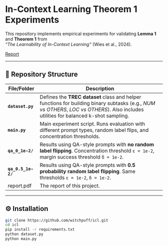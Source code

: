 # In-Context Learning Theorem 1 Experiments

This repository implements empirical experiments for validating **Lemma 1** and **Theorem 1** from  
*“The Learnability of In-Context Learning”* (Wies et al., 2024).  

[Report](https://github.com/WitchPuff/icl/blob/main/report.pdf)

---

## 📂 Repository Structure

| File/Folder | Description |
|--------------|-------------|
| **`dataset.py`** | Defines the **TREC dataset** class and helper functions for building binary subtasks (e.g., *NUM vs OTHERS*, *LOC vs OTHERS*). Also includes utilities for balanced k-shot sampling. |
| **`main.py`** | Main experiment script. Runs evaluation with different prompt types, random label flips, and concentration thresholds. |
| **`qa_0_1e-2/`** | Results using QA-style prompts with **no random label flipping**. Concentration threshold `ε = 1e-2`, margin success threshold `δ = 1e-2`. |
| **`qa_0.5_1e-2/`** | Results using QA-style prompts with **0.5 probability random label flipping**. Same thresholds `ε = 1e-2`, `δ = 1e-2`. |
| report.pdf | The report of this project. |

---

## ⚙️ Installation

```bash
git clone https://github.com/witchpuff/icl.git
cd icl
pip install -r requirements.txt
python dataset.py
python main.py
```